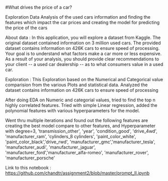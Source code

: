 #What drives the price of a car?

Exploration Data Analysis of the used cars information and finding the features which impact the car prices and creating the model for predicting the price of the cars


About data :
In this application, you will explore a dataset from Kaggle. The original dataset contained information on 3 million used cars. The provided dataset contains information on 426K cars to ensure speed of processing. Your goal is to understand what factors make a car more or less expensive. As a result of your analysis, you should provide clear recommendations to your client -- a used car dealership -- as to what consumers value in a used car.

Exploration :
This Exploration based on the Numerical and Categorical value comparision from the various Plots and statistical data.
Analyzed the dataset contains information on 426K cars to ensure speed of processing


After doing EDA on Numeric and categorial values, tried to find the top n highly correlated features. Tried with simple Linear regression, added the polynomial features with various hyperparameters for the model.

Went thru multiple iterations and found out the following features are creating the best model compare to other features, and Hyperparameter with degree=3,
'transmission_other', 'year', 'condition_good', 'drive_4wd', 'manufacturer_ram', 'cylinders_8 cylinders', 'paint_color_white', 'paint_color_black','drive_rwd', 'manufacturer_gmc','manufacturer_tesla', 'manufacturer_audi', 'manufacturer_jaguar', 'manufacturer_ford','manufacturer_alfa-romeo', 'manufacturer_rover', 'manufacturer_porsche'


Link to this notebook :
https://github.com/chandtr/assignment2/blob/master/prompt_II.ipynb
